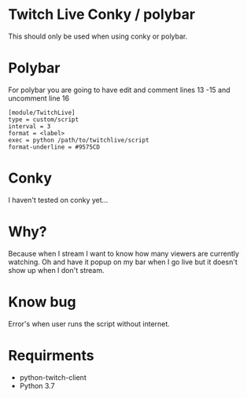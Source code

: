 # Twitch Live Conky / polybar

This should only be used when using conky or polybar.

# Polybar

For polybar you are going to have edit and comment lines 13 -15 and uncomment line 16

```
[module/TwitchLive]
type = custom/script
interval = 3
format = <label>
exec = python /path/to/twitchlive/script
format-underline = #9575CD
```

# Conky

I haven't tested on conky yet...

# Why?

Because when I stream I want to know how many viewers are currently watching. Oh and have it popup on my bar when I go live
but it doesn't show up when I don't stream.


# Know bug

Error's when user runs the script without internet.


# Requirments
- python-twitch-client
- Python 3.7